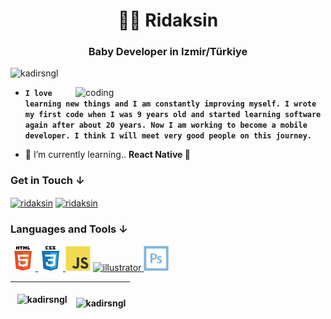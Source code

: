 <h1 align="center">🤙🏻 Ridaksin</h1>
<h3 align="center">Baby Developer in Izmir/Türkiye</h3>

<p align="left"> <img src="https://komarev.com/ghpvc/?username=kadirsngl&label=Profile%20views&color=0e75b6&style=flat" alt="kadirsngl" /> </p>

<img align="right" title="coding" width="400" src="https://media.tenor.com/OjVjDqcWaIoAAAAd/stray-coding.gif">

- **`I love learning new things and I am constantly improving myself. I wrote my first code when I was 9 years old and started learning software again after about 20 years. Now I am working to become a mobile developer. I think I will meet very good people on this journey.`**

- 📕 I’m currently learning.. **React Native 📱**

<h3 align="left">Get in Touch ↓</h3>
<p align="left">
<a href="https://twitter.com/ridaksin" target="blank"><img align="center" src="https://raw.githubusercontent.com/rahuldkjain/github-profile-readme-generator/master/src/images/icons/Social/twitter.svg" alt="ridaksin" height="30" width="40" /></a>
<a href="https://linkedin.com/in/ridaksin" target="blank"><img align="center" src="https://raw.githubusercontent.com/rahuldkjain/github-profile-readme-generator/master/src/images/icons/Social/linked-in-alt.svg" alt="ridaksin" height="30" width="40" /></a>
</p>

<h3 align="left">Languages and Tools ↓</h3>
<p align="left"> <a href="https://www.w3.org/html/" target="_blank" rel="noreferrer"> <img src="https://raw.githubusercontent.com/devicons/devicon/master/icons/html5/html5-original-wordmark.svg" alt="html5" width="40" height="40"/> </a> <a href="https://www.w3schools.com/css/" target="_blank" rel="noreferrer"> <img src="https://raw.githubusercontent.com/devicons/devicon/master/icons/css3/css3-original-wordmark.svg" alt="css3" width="40" height="40"/> </a>  <img src="https://raw.githubusercontent.com/devicons/devicon/master/icons/javascript/javascript-original.svg" alt="javascript" width="40" height="40"/> </a> <a href="https://www.photoshop.com/en" target="_blank" rel="noreferrer"> <a href="https://www.adobe.com/in/products/illustrator.html" target="_blank" rel="noreferrer"> <img src="https://www.vectorlogo.zone/logos/adobe_illustrator/adobe_illustrator-icon.svg" alt="illustrator" width="40" height="40"/> </a> <a href="https://developer.mozilla.org/en-US/docs/Web/JavaScript" target="_blank" rel="noreferrer"> <img src="https://raw.githubusercontent.com/devicons/devicon/master/icons/photoshop/photoshop-line.svg" alt="photoshop" width="40" height="40"/> </a> </p>

| <p>&nbsp;<img align="center" src="https://github-readme-stats.vercel.app/api?username=kadirsngl&show_icons=true&locale=en" alt="kadirsngl" /></p> | <p><img align="left" src="https://github-readme-stats.vercel.app/api/top-langs?username=kadirsngl&show_icons=true&locale=en&layout=compact" alt="kadirsngl" /></p> |
| ------------- | ------------- |
